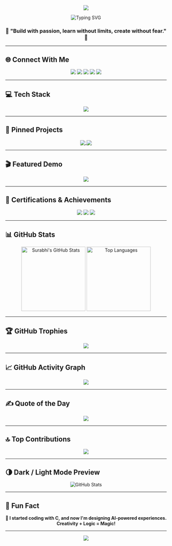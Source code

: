 <!-- Animated Banner -->
<p align="center">
  <img src="https://capsule-render.vercel.app/api?type=waving&height=250&section=header&text=Welcome%20to%20Surabhi%20M%20R's%20World!&fontAlign=50&fontAlignY=40&color=gradient&desc=Tech%20Lover%20|%20Creative%20Thinker%20|%20Lifelong%20Learner&descAlign=50&descAlignY=70" />
</p>

<!-- Typing Effect Welcome Banner -->
<p align="center">
  <img src="https://readme-typing-svg.herokuapp.com?font=Fira+Code&weight=500&size=22&pause=1000&color=00F7FF&vCenter=true&center=true&width=500&lines=Hey+there+%F0%9F%91%8B+I'm+Surabhi+M+R!;Coding+%F0%9F%92%BB+%7C+Designing+%F0%9F%96%8C%EF%B8%8F+%7C+Dreaming+Big.;Welcome+to+My+GitHub+World!" alt="Typing SVG" />
</p>

<!-- Motto -->
<h3 align="center">
  🚀 "Build with passion, learn without limits, create without fear." 🌌
</h3>

---

## 🌐 Connect With Me
<p align="center">
  <a href="https://discord.gg/Surabhi"><img src="https://img.shields.io/badge/Discord-%237289DA.svg?&style=for-the-badge&logo=discord&logoColor=white" /></a>
  <a href="https://www.instagram.com/surabhi_m_r_?igsh=MTZueGduaGY0eDE2OQ=="><img src="https://img.shields.io/badge/Instagram-%23E4405F.svg?&style=for-the-badge&logo=instagram&logoColor=white" /></a>
  <a href="https://www.linkedin.com/in/surabhi-m-r-baab98312"><img src="https://img.shields.io/badge/LinkedIn-%230077B5.svg?&style=for-the-badge&logo=linkedin&logoColor=white" /></a>
  <a href="https://reddit.com/user/sush1704"><img src="https://img.shields.io/badge/Reddit-%23FF4500.svg?&style=for-the-badge&logo=reddit&logoColor=white" /></a>
  <a href="mailto:surabhimr27@gmail.com"><img src="https://img.shields.io/badge/Email-D14836?style=for-the-badge&logo=gmail&logoColor=white" /></a>
</p>

---

## 💻 Tech Stack
<p align="center">
  <img src="https://skillicons.dev/icons?i=c,cpp,js,php,mysql,git,github,anaconda,pandas,figma,canva" />
</p>

---

## 📌 Pinned Projects
<p align="center">
  <a href="https://github.com/Surabhi-M-R/YourProject1">
    <img align="center" src="https://github-readme-stats.vercel.app/api/pin/?username=Surabhi-M-R&repo=YourProject1&theme=tokyonight" />
  </a>
  <a href="https://github.com/Surabhi-M-R/YourProject2">
    <img align="center" src="https://github-readme-stats.vercel.app/api/pin/?username=Surabhi-M-R&repo=YourProject2&theme=tokyonight" />
  </a>
</p>

---

## 🎬 Featured Demo
<p align="center">
  <a href="https://www.youtube.com/watch?v=dQw4w9WgXcQ" target="_blank">
    <img src="https://img.shields.io/badge/Watch%20Demo-%23FF0000?style=for-the-badge&logo=youtube&logoColor=white" />
  </a>
</p>

---

## 🏅 Certifications & Achievements
<p align="center">
  <img src="https://img.shields.io/badge/Google%20Cloud%20Certified-blue?style=for-the-badge&logo=googlecloud" />
  <img src="https://img.shields.io/badge/Hackathon%20Winner-%231DA1F2?style=for-the-badge&logo=twitter&logoColor=white" />
  <img src="https://img.shields.io/badge/AI%20Workshop%20Mentor-success?style=for-the-badge" />
</p>

---

## 📊 GitHub Stats
<p align="center">
  <img src="https://github-readme-stats.vercel.app/api?username=Surabhi-M-R&theme=tokyonight&hide_border=false&include_all_commits=true&count_private=true" alt="Surabhi's GitHub Stats" height="200" />
  <img src="https://github-readme-stats.vercel.app/api/top-langs/?username=Surabhi-M-R&layout=compact&theme=tokyonight&hide_border=false" alt="Top Languages" height="200" />
</p>

---

## 🏆 GitHub Trophies
<p align="center">
  <img src="https://github-profile-trophy.vercel.app/?username=Surabhi-M-R&theme=algolia&no-bg=true&margin-w=8" />
</p>

---

## 📈 GitHub Activity Graph
<p align="center">
  <img src="https://github-readme-activity-graph.cyclic.app/graph?username=Surabhi-M-R&theme=tokyo-night&area=true" />
</p>

---

## ✍️ Quote of the Day
<p align="center">
  <img src="https://quotes-github-readme.vercel.app/api?type=horizontal&theme=tokyonight" />
</p>

---

## 🔝 Top Contributions
<p align="center">
  <img src="https://github-contributor-stats.vercel.app/api?username=Surabhi-M-R&limit=5&theme=tokyonight&combine_all_yearly_contributions=true" />
</p>

---

## 🌗 Dark / Light Mode Preview
<p align="center">
  <picture>
    <source media="(prefers-color-scheme: dark)" srcset="https://github-readme-stats.vercel.app/api?username=Surabhi-M-R&show_icons=true&theme=tokyonight" />
    <source media="(prefers-color-scheme: light)" srcset="https://github-readme-stats.vercel.app/api?username=Surabhi-M-R&show_icons=true&theme=default" />
    <img alt="GitHub Stats" src="https://github-readme-stats.vercel.app/api?username=Surabhi-M-R&show_icons=true" />
  </picture>
</p>

---

## 🎯 Fun Fact
<p align="center">
  <b>🌟 I started coding with C, and now I'm designing AI-powered experiences. Creativity + Logic = Magic!</b>
</p>

---

<p align="center">
  <img src="https://visitcount.itsvg.in/api?id=Surabhi-M-R&icon=5&color=6" />
</p>

<!-- Profile built with ❤️ using GPRM https://gprm.itsvg.in -->

